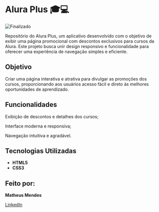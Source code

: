 # Alura Plus 🎓💻

![Finalizado](http://img.shields.io/static/v1?label=STATUS&message=EM%20FINALIZADO&color=GREEN&style=for-the-badge)

Repositório do Alura Plus, um aplicativo desenvolvido com o objetivo de exibir uma página promocional com descontos exclusivos para cursos da Alura. Este projeto busca unir design responsivo e funcionalidade para oferecer uma experiência de navegação simples e eficiente.

## Objetivo

Criar uma página interativa e atrativa para divulgar as promoções dos cursos, proporcionando aos usuários acesso fácil e direto às melhores oportunidades de aprendizado.

## Funcionalidades

Exibição de descontos e detalhes dos cursos;

Interface moderna e responsiva;

Navegação intuitiva e agradável.

## Tecnologias Utilizadas

- **HTML5**  
- **CSS3**

## Feito por:

**Matheus Mendes**

[LinkedIn](https://www.linkedin.com/in/matheus-moura-442490223/)
